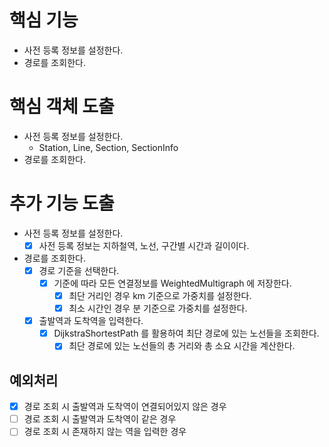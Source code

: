 # 핵심 기능
- 사전 등록 정보를 설정한다.
- 경로를 조회한다.

# 핵심 객체 도출
- 사전 등록 정보를 설정한다.
  - Station, Line, Section, SectionInfo
- 경로를 조회한다.

# 추가 기능 도출
- 사전 등록 정보를 설정한다.
  - [x] 사전 등록 정보는 지하철역, 노선, 구간별 시간과 길이이다.
- 경로를 조회한다.
  - [x] 경로 기준을 선택한다.
    - [x] 기준에 따라 모든 연결정보를 WeightedMultigraph 에 저장한다. 
      - [x] 최단 거리인 경우 km 기준으로 가중치를 설정한다.
      - [x] 최소 시간인 경우 분 기준으로 가중치를 설정한다.
  - [x] 출발역과 도착역을 입력한다.
    - [x] DijkstraShortestPath 를 활용하여 최단 경로에 있는 노선들을 조회한다.
      - [x] 최단 경로에 있는 노선들의 총 거리와 총 소요 시간을 계산한다.

## 예외처리
- [x] 경로 조회 시 출발역과 도착역이 연결되어있지 않은 경우
- [ ] 경로 조회 시 출발역과 도착역이 같은 경우
- [ ] 경로 조회 시 존재하지 않는 역을 입력한 경우